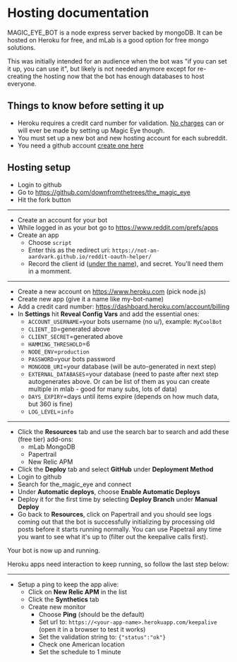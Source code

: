 
# Hosting documentation

MAGIC_EYE_BOT is a node express server backed by mongoDB. It can be hosted on Heroku for free, and mLab is a good option for free mongo solutions.

This was initially intended for an audience when the bot was "if you can set it up, you can use it", but likely is not needed anymore except for re-creating the hosting now that the bot has enough databases to host everyone.

## Things to know before setting it up

* Heroku requires a credit card number for validation. [No charges](https://devcenter.heroku.com/articles/free-dyno-hours#free-dyno-hour-pool) can or will ever be made by setting up Magic Eye though.
* You must set up a new bot and new hosting account for each subreddit.
* You need a github account [create one here](http://github.com/)

## Hosting setup

* Login to github
* Go to https://github.com/downfromthetrees/the_magic_eye
* Hit the fork button
----
* Create an account for your bot
* While logged in as your bot go to https://www.reddit.com/prefs/apps
* Create an app
   * Choose `script`
   * Enter this as the redirect uri: `https://not-an-aardvark.github.io/reddit-oauth-helper/`
   * Record the client id ([under the name](https://i.imgur.com/dcl8EY8.png)), and secret. You'll need them in a momment.
----
* Create a new account on https://www.heroku.com (pick node.js)
* Create new app (give it a name like my-bot-name)
* Add a credit card number: https://dashboard.heroku.com/account/billing
* In **Settings** hit **Reveal Config Vars** and add the essential ones:
    * `ACCOUNT_USERNAME`=your bots username (no u/), example: `MyCoolBot`
    * `CLIENT_ID`=generated above
    * `CLIENT_SECRET`=generated above
    * `HAMMING_THRESHOLD`=6
    * `NODE_ENV`=`production`
    * `PASSWORD`=your bots password    
    * `MONGODB_URI`=your database (will be auto-generated in next step)
    * `EXTERNAL_DATABASES`=your database (need to paste after next step autogenerates above. Or can be list of them as you can create multiple in mlab - good for many subs, lots of data)
    * `DAYS_EXPIRY`=days until items expire (depends on how much data, but 360 is fine)
    * `LOG_LEVEL`=`info`
----
* Click the **Resources** tab and use the search bar to search and add these (free tier) add-ons:
	* mLab MongoDB
	* Papertrail 
	* New Relic APM
* Click the **Deploy** tab and select **GitHub** under **Deployment Method**
* Login to github
* Search for the_magic_eye and connect
* Under **Automatic deploys**, choose **Enable Automatic Deploys**
* Deploy it for the first time by selecting **Deploy Branch** under **Manual Deploy**
* Go back to **Resources**, click on Papertrail and you should see logs coming out that the bot is successfully initializing by processing old posts before it starts running normally. You can use Papetrail any time you want to see what it's up to (filter out the keepalive calls first).

Your bot is now up and running.

Heroku apps need interaction to keep running, so follow the last step below:

----
* Setup a ping to keep the app alive: 
    * Click on **New Relic APM** in the list
	* Click the **Synthetics** tab
	* Create new monitor
        * Choose **Ping** (should be the default)
        * Set url to: `https://<your-app-name>.herokuapp.com/keepalive` (open it in a browser to test it works)
        * Set the validation string to: `{"status":"ok"}`
        * Check one American location
        * Set the schedule to 1 minute
